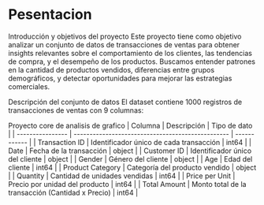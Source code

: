 # Pesentacion 
Introducción y objetivos del proyecto
Este proyecto tiene como objetivo analizar un conjunto de datos de transacciones de ventas para obtener insights relevantes sobre el comportamiento de los clientes, las tendencias de compra, y el desempeño de los productos. Buscamos entender patrones en la cantidad de productos vendidos, diferencias entre grupos demográficos, y detectar oportunidades para mejorar las estrategias comerciales.

Descripción del conjunto de datos
El dataset contiene 1000 registros de transacciones de ventas con 9 columnas:

Proyecto core de analisis de grafico
| Columna          | Descripción                                       | Tipo de dato |
| ---------------- | ------------------------------------------------- | ------------ |
| Transaction ID   | Identificador único de cada transacción           | int64        |
| Date             | Fecha de la transacción                           | object       |
| Customer ID      | Identificador único del cliente                   | object       |
| Gender           | Género del cliente                                | object       |
| Age              | Edad del cliente                                  | int64        |
| Product Category | Categoría del producto vendido                    | object       |
| Quantity         | Cantidad de unidades vendidas                     | int64        |
| Price per Unit   | Precio por unidad del producto                    | int64        |
| Total Amount     | Monto total de la transacción (Cantidad x Precio) | int64        |

